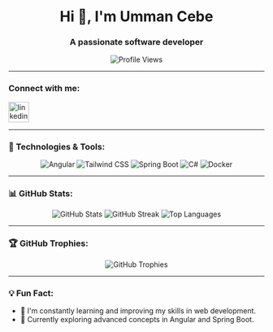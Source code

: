 <h1 align="center">Hi 👋, I'm Umman Cebe</h1>
<h3 align="center">A passionate software developer</h3>

<p align="center">
  <img src="https://komarev.com/ghpvc/?username=UmmanCebe&label=Profile%20views&color=0e75b6&style=flat" alt="Profile Views" />
</p>

---

### Connect with me:

<p align="center">
  
[<img src='https://cdn.jsdelivr.net/npm/simple-icons@3.0.1/icons/linkedin.svg' alt='linkedin' height='40'>](https://www.linkedin.com/in/ummancebe/) 
</p>

---

### 🚀 Technologies & Tools:

<p align="center">
  <img src="https://img.shields.io/badge/Angular-DD0031?style=for-the-badge&logo=angular&logoColor=white" alt="Angular" />
  <img src="https://img.shields.io/badge/TailwindCSS-38B2AC?style=for-the-badge&logo=tailwind-css&logoColor=white" alt="Tailwind CSS" />
  <img src="https://img.shields.io/badge/SpringBoot-6DB33F?style=for-the-badge&logo=springboot&logoColor=white" alt="Spring Boot" />
  <img src="https://img.shields.io/badge/CSharp-239120?style=for-the-badge&logo=c-sharp&logoColor=white" alt="C#" />
  <img src="https://img.shields.io/badge/Docker-2496ED?style=for-the-badge&logo=docker&logoColor=white" alt="Docker" />
</p>

---

### 📊 GitHub Stats:

<p align="center">
  <img src="https://github-readme-stats.vercel.app/api?username=UmmanCebe&show_icons=true&theme=radical" alt="GitHub Stats" />
  <img src="https://github-readme-streak-stats.herokuapp.com/?user=UmmanCebe&theme=radical" alt="GitHub Streak" />
  <img src="https://github-readme-stats.vercel.app/api/top-langs/?username=UmmanCebe&layout=compact&theme=radical" alt="Top Languages" />
</p>

---

### 🏆 GitHub Trophies:

<p align="center">
  <img src="https://github-profile-trophy.vercel.app/?username=UmmanCebe&theme=dracula" alt="GitHub Trophies" />
</p>

---

### 💡 Fun Fact:
- 🎯 I'm constantly learning and improving my skills in web development.
- 🌱 Currently exploring advanced concepts in Angular and Spring Boot.
